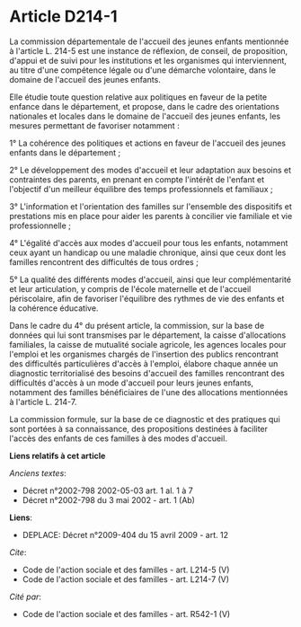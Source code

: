 # Article D214-1

La commission départementale de l'accueil des jeunes enfants mentionnée à l'article L. 214-5 est une instance de réflexion,
de conseil, de proposition, d'appui et de suivi pour les institutions et les organismes qui interviennent, au titre d'une
compétence légale ou d'une démarche volontaire, dans le domaine de l'accueil des jeunes enfants. 

Elle étudie toute question relative aux politiques en faveur de la petite enfance dans le département, et propose, dans le
cadre des orientations nationales et locales dans le domaine de l'accueil des jeunes enfants, les mesures permettant de
favoriser notamment : 

1° La cohérence des politiques et actions en faveur de l'accueil des jeunes enfants dans le département ; 

2° Le développement des modes d'accueil et leur adaptation aux besoins et contraintes des parents, en prenant en compte
l'intérêt de l'enfant et l'objectif d'un meilleur équilibre des temps professionnels et familiaux ; 

3° L'information et l'orientation des familles sur l'ensemble des dispositifs et prestations mis en place pour aider les
parents à concilier vie familiale et vie professionnelle ; 

4° L'égalité d'accès aux modes d'accueil pour tous les enfants, notamment ceux ayant un handicap ou une maladie chronique,
ainsi que ceux dont les familles rencontrent des difficultés de tous ordres ; 

5° La qualité des différents modes d'accueil, ainsi que leur complémentarité et leur articulation, y compris de l'école
maternelle et de l'accueil périscolaire, afin de favoriser l'équilibre des rythmes de vie des enfants et la cohérence
éducative. 

Dans le cadre du 4° du présent article, la commission, sur la base de données qui lui sont transmises par le département, la
caisse d'allocations familiales, la caisse de mutualité sociale agricole, les agences locales pour l'emploi et les organismes
chargés de l'insertion des publics rencontrant des difficultés particulières d'accès à l'emploi, élabore chaque année un
diagnostic territorialisé des besoins d'accueil des familles rencontrant des difficultés d'accès à un mode d'accueil pour
leurs jeunes enfants, notamment des familles bénéficiaires de l'une des allocations mentionnées à l'article L. 214-7. 

La commission formule, sur la base de ce diagnostic et des pratiques qui sont portées à sa connaissance, des propositions
destinées à faciliter l'accès des enfants de ces familles à des modes d'accueil.

**Liens relatifs à cet article**

_Anciens textes_:

  - Décret n°2002-798 2002-05-03 art. 1 al. 1 à 7
  - Décret n°2002-798 du 3 mai 2002 - art. 1 (Ab)

**Liens**:

  - DEPLACE: Décret n°2009-404 du 15 avril 2009 - art. 12

_Cite_:

  - Code de l'action sociale et des familles - art. L214-5 (V)
  - Code de l'action sociale et des familles - art. L214-7 (V)

_Cité par_:

  - Code de l'action sociale et des familles - art. R542-1 (V)
